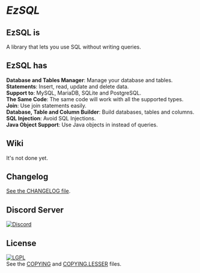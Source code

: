 # *EzSQL*

## EzSQL is

A library that lets you use SQL without writing queries.

## EzSQL has

**Database and Tables Manager**: Manage your database and tables.  
**Statements**: Insert, read, update and delete data.  
**Support to**: MySQL, MariaDB, SQLite and PostgreSQL.  
**The Same Code**: The same code will work with all the supported types.  
**Join**: Use join statements easily.  
**Database, Table and Column Builder**: Build databases, tables and columns.  
**SQL Injection**: Avoid SQL Injections.  
**Java Object Support**: Use Java objects in instead of queries.  

## Wiki
It's not done yet.  

## Changelog
[See the CHANGELOG file](./CHANGELOG.md).

## Discord Server
[![Discord](https://discordapp.com/api/guilds/317108460359516160/embed.png?style=banner4)](https://discord.gg/5wjHmcQ)

## License
[![LGPL](https://www.gnu.org/graphics/lgplv3-with-text-154x68.png)](https://www.gnu.org/copyleft/lesser.html)  
See the [COPYING](./COPYING) and [COPYING.LESSER](./COPYING.LESSER) files.
